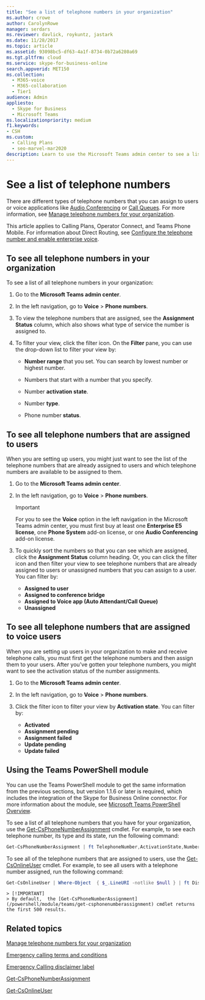 ```yaml
---
title: "See a list of telephone numbers in your organization"
ms.author: crowe
author: CarolynRowe
manager: serdars
ms.reviewer: davlick, roykuntz, jastark
ms.date: 11/28/2017
ms.topic: article
ms.assetid: 93098bc5-df63-4a1f-8734-0b72a6280a69
ms.tgt.pltfrm: cloud
ms.service: skype-for-business-online
search.appverid: MET150
ms.collection: 
  - M365-voice
  - M365-collaboration
  - Tier1
audience: Admin
appliesto: 
  - Skype for Business
  - Microsoft Teams
ms.localizationpriority: medium
f1.keywords:
- CSH
ms.custom: 
  - Calling Plans
  - seo-marvel-mar2020
description: Learn to use the Microsoft Teams admin center to see a list of all telephone numbers in your organization and all numbers that are assigned to users or unassigned.
---
```


# See a list of telephone numbers 

There are different types of telephone numbers that you can assign to users or voice applications like [Audio Conferencing](deploy-audio-conferencing-teams-landing-page.md) or [Call Queues](plan-auto-attendant-call-queue.md). For more information, see [Manage telephone numbers for your organization](/microsoftteams/manage-phone-numbers-landing-page).

This article applies to Calling Plans, Operator Connect, and Teams Phone Mobile. For information about Direct Routing, see [Configure the telephone number and enable enterprise voice](direct-routing-enable-users.md#configure-the-phone-number-and-enable-enterprise-voice).
  
## To see all telephone numbers in your organization

To see a list of all telephone numbers in your organization:

1. Go to the **Microsoft Teams admin center**.

2. In the left navigation, go to **Voice** > **Phone numbers**.

3. To view the telephone numbers that are assigned, see the **Assignment Status** column, which also shows what type of service the number is assigned to.

4. To filter your view, click the filter icon. On the **Filter** pane, you can use the drop-down list to filter your view by:

   - **Number range** that you set. You can search by lowest number or highest number.

   - Numbers that start with a number that you specify.

   - Number **activation state**.

   - Number **type**.

   - Phone number **status**.

## To see all telephone numbers that are assigned to users

When you are setting up users, you might just want to see the list of the telephone numbers that are already assigned to users and which telephone numbers are available to be assigned to them.

1. Go to the **Microsoft Teams admin center**.

2. In the left navigation, go to **Voice** > **Phone numbers**.

    > [!IMPORTANT]
    > For you to see the **Voice** option in the left navigation in the Microsoft Teams admin center, you must first buy at least one **Enterprise E5 license**, one **Phone System** add-on license, or one **Audio Conferencing** add-on license.

3. To quickly sort the numbers so that you can see which are assigned, click the **Assignment Status** column heading. Or, you can click the filter icon and then filter your view to see telephone numbers that are already assigned to users or unassigned numbers that you can assign to a user. You can filter by:

   - **Assigned to user**
   - **Assigned to conference bridge** 
   - **Assigned to Voice app (Auto Attendant/Call Queue)**
   - **Unassigned**

## To see all telephone numbers that are assigned to voice users

When you are setting up users in your organization to make and receive telephone calls, you must first get the telephone numbers and then assign them to your users. After you've gotten your telephone numbers, you might want to see the activation status of the number assignments.
  
1. Go to the **Microsoft Teams admin center**.

2. In the left navigation, go to **Voice** > **Phone numbers**.

3. Click the filter icon to filter your view by **Activation state**. You can filter by:

   - **Activated**
   - **Assignment pending**
   - **Assignment failed**
   - **Update pending**
   - **Update failed**

## Using the Teams PowerShell module

You can use the Teams PowerShell module to get the same information from the previous sections, but version 1.1.6 or later is required, which includes the integration of the Skype for Business Online connector. For more information about the module, see [Microsoft Teams PowerShell Overview](teams-powershell-overview.md).

To see a list of all telephone numbers that you have for your organization, use the [Get-CsPhoneNumberAssignment](/powershell/module/teams/get-csphonenumberassignment) cmdlet. For example, to see each telephone number, its type and its state, run the following command:

```PowerShell
Get-CsPhoneNumberAssignment | ft TelephoneNumber,ActivationState,NumberType
```

To see all of the telephone numbers that are assigned to users, use the [Get-CsOnlineUser](/powershell/module/skype/get-csonlineuser) cmdlet. For example, to see all users with a telephone number assigned, run the following command:

```PowerShell
Get-CsOnlineUser | Where-Object  { $_.LineURI -notlike $null } | ft DisplayName,UserPrincipalName,LineURI
```
    > [!IMPORTANT]
    > By default,  the [Get-CsPhoneNumberAssignment](/powershell/module/teams/get-csphonenumberassignment) cmdlet returns the first 500 results.
    
## Related topics

[Manage telephone numbers for your organization](manage-phone-numbers-landing-page.md)

[Emergency calling terms and conditions](./emergency-calling-terms-and-conditions.md)

[Emergency Calling disclaimer label](https://github.com/MicrosoftDocs/OfficeDocs-SkypeForBusiness/blob/live/Teams/downloads/emergency-calling/emergency-calling-label-(en-us)-(v.1.0).zip?raw=true)

[Get-CsPhoneNumberAssignment](/powershell/module/teams/get-csphonenumberassignment)
  
[Get-CsOnlineUser](/powershell/module/skype/get-csonlineuser)
